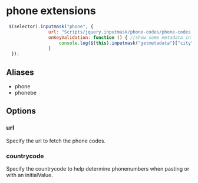# phone extensions

```javascript
 $(selector).inputmask("phone", {
                url: "Scripts/jquery.inputmask/phone-codes/phone-codes.json",
                onKeyValidation: function () { //show some metadata in the console
                    console.log($(this).inputmask("getmetadata")["city"]);
                }
  });
```


## Aliases
- phone
- phonebe

## Options

### url

Specify the url to fetch the phone codes.

### countrycode

Specify the countrycode to help determine phonenumbers when pasting or with an initialValue.

